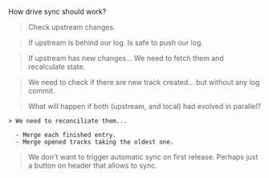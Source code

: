 
How drive sync should work?


> Check upstream changes.

  > If upstream is behind our log. 
      Is safe to push our log.
  
  > If upstream has new changes...
      We need to fetch them and recalculate state.
  
  > We need to check if there are new track created... 
    but without any log commit.
  
  > What will happen if both (upstream, and local) had
    evolved in parallel? 
    
    > We need to reconciliate them... 

      - Merge each finished entry.
      - Merge opened tracks taking the oldest one.

  
> We don't want to trigger automatic sync on first release. 
> Perhaps just a button on header that allows to sync.

